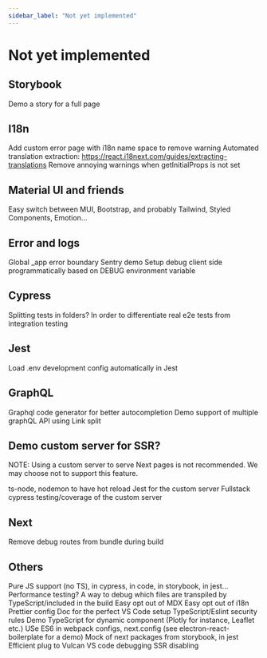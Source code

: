 ```yaml
---
sidebar_label: "Not yet implemented"
---
```

# Not yet implemented

## Storybook

Demo a story for a full page

## I18n

Add custom error page with i18n name space to remove warning
Automated translation extraction: https://react.i18next.com/guides/extracting-translations
Remove annoying warnings when getInitialProps is not set

## Material UI and friends

Easy switch between MUI, Bootstrap, and probably Tailwind, Styled Components, Emotion...

## Error and logs

Global \_app error boundary
Sentry demo
Setup debug client side programmatically based on DEBUG environment variable

## Cypress

Splitting tests in folders? In order to differentiate real e2e tests from integration testing

## Jest

Load .env development config automatically in Jest

## GraphQL

Graphql code generator for better autocompletion
Demo support of multiple graphQL API using Link split

## Demo custom server for SSR?

NOTE: Using a custom server to serve Next pages is not recommended. We may choose not to support this feature.

ts-node, nodemon to have hot reload
Jest for the custom server
Fullstack cypress testing/coverage of the custom server

## Next

Remove debug routes from bundle during build

## Others

Pure JS support (no TS), in cypress, in code, in storybook, in jest...
Performance testing?
A way to debug which files are transpiled by TypeScript/included in the build
Easy opt out of MDX
Easy opt out of i18n
Prettier config
Doc for the perfect VS Code setup
TypeScript/Eslint security rules
Demo TypeScript for dynamic component (Plotly for instance, Leaflet etc.)
USe ES6 in webpack configs, next.config (see electron-react-boilerplate for a demo)
Mock of next packages from storybook, in jest
Efficient plug to Vulcan
VS code debugging
SSR disabling